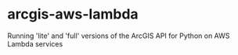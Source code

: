 # arcgis-aws-lambda
Running 'lite' and 'full' versions of the ArcGIS API for Python on AWS Lambda services
